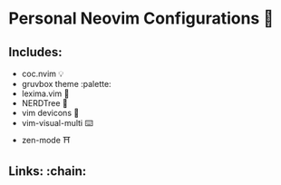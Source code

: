 # Personal Neovim Configurations :rocket:

## Includes:
- coc.nvim :bulb:
- gruvbox theme :palette:
- lexima.vim :ribbon:
- NERDTree :open_file_folder:
- vim devicons :sunflower:
- vim-visual-multi :keyboard:  
- zen-mode :shinto_shrine:


## Links: :chain: